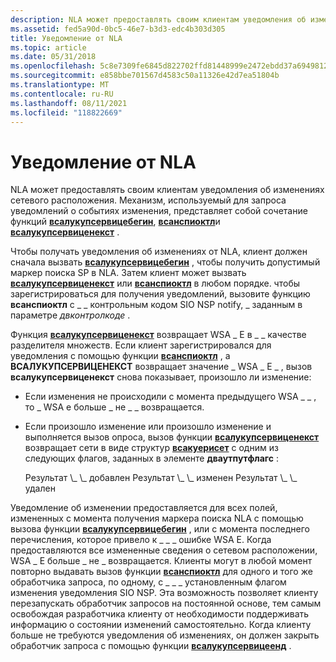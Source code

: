 ```yaml
---
description: NLA может предоставлять своим клиентам уведомления об изменениях сетевого расположения. Механизм, используемый для запроса уведомлений о событиях изменения, представляет собой сочетание функций Всалукупсервицебегин, Всанспиоктл и Всалукупсервиценекст.
ms.assetid: fed5a90d-0bc5-46e7-b3d3-edc4b303d305
title: Уведомление от NLA
ms.topic: article
ms.date: 05/31/2018
ms.openlocfilehash: 5c8e7309fe6845d822702ffd81448999e2472ebdd37a6949812f622110ee9d42
ms.sourcegitcommit: e858bbe701567d4583c50a11326e42d7ea51804b
ms.translationtype: MT
ms.contentlocale: ru-RU
ms.lasthandoff: 08/11/2021
ms.locfileid: "118822669"
---
```

# <a name="notification-from-nla"></a>Уведомление от NLA

NLA может предоставлять своим клиентам уведомления об изменениях сетевого расположения. Механизм, используемый для запроса уведомлений о событиях изменения, представляет собой сочетание функций [**всалукупсервицебегин**](/windows/desktop/api/Winsock2/nf-winsock2-wsalookupservicebegina), [**всанспиоктл**](/windows/desktop/api/Winsock2/nf-winsock2-wsanspioctl)и [**всалукупсервиценекст**](/windows/desktop/api/Winsock2/nf-winsock2-wsalookupservicenexta) .

Чтобы получать уведомления об изменениях от NLA, клиент должен сначала вызвать [**всалукупсервицебегин**](/windows/desktop/api/Winsock2/nf-winsock2-wsalookupservicebegina) , чтобы получить допустимый маркер поиска SP в NLA. Затем клиент может вызвать [**всалукупсервиценекст**](/windows/desktop/api/Winsock2/nf-winsock2-wsalookupservicenexta) или [**всанспиоктл**](/windows/desktop/api/Winsock2/nf-winsock2-wsanspioctl) в любом порядке. чтобы зарегистрироваться для получения уведомлений, вызовите функцию **всанспиоктл** с \_ \_ контрольным кодом SIO NSP notify, \_ заданным в параметре *двконтролкоде* .

Функция [**всалукупсервиценекст**](/windows/desktop/api/Winsock2/nf-winsock2-wsalookupservicenexta) возвращает WSA \_ E в \_ \_ качестве разделителя множеств. Если клиент зарегистрировался для уведомления с помощью функции [**всанспиоктл**](/windows/desktop/api/Winsock2/nf-winsock2-wsanspioctl) , а **ВСАЛУКУПСЕРВИЦЕНЕКСТ** возвращает значение \_ WSA \_ E \_ , вызов **всалукупсервиценекст** снова показывает, произошло ли изменение:

-   Если изменения не происходили с момента предыдущего WSA \_ \_ , то \_ WSA e больше \_ не \_ \_ возвращается.
-   Если произошло изменение или произошло изменение и выполняется вызов опроса, вызов функции [**всалукупсервиценекст**](/windows/desktop/api/Winsock2/nf-winsock2-wsalookupservicenexta) возвращает сети в виде структур [**всакуерисет**](/windows/desktop/api/Winsock2/ns-winsock2-wsaquerysetw) с одним из следующих флагов, заданных в элементе **дваутпутфлагс** :

    <dl> Результат \_ \_ добавлен  
    Результат \_ \_ изменен  
    Результат \_ \_ удален  
    </dl>

Уведомление об изменении предоставляется для всех полей, измененных с момента получения маркера поиска NLA с помощью вызова функции [**всалукупсервицебегин**](/windows/desktop/api/Winsock2/nf-winsock2-wsalookupservicebegina) , или с момента последнего перечисления, которое привело к \_ \_ \_ ошибке WSA E. Когда предоставляются все измененные сведения о сетевом расположении, WSA \_ E больше \_ не \_ возвращается. Клиенты могут в любой момент повторно выдавать вызов функции [**всанспиоктл**](/windows/desktop/api/Winsock2/nf-winsock2-wsanspioctl) для одного и того же обработчика запроса, по одному, с \_ \_ \_ установленным флагом изменения уведомления SIO NSP. Эта возможность позволяет клиенту перезапускать обработчик запросов на постоянной основе, тем самым освобождая разработчика клиенту от необходимости поддерживать информацию о состоянии изменений самостоятельно. Когда клиенту больше не требуются уведомления об изменениях, он должен закрыть обработчик запроса с помощью функции [**всалукупсервицеенд**](/windows/desktop/api/Winsock2/nf-winsock2-wsalookupserviceend) .

 

 




